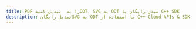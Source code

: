 ---title: PDF را به  تبدیل کنیدODT، SVG به ODT مبدل رایگان یا C++ SDKdescription: تبدیل رایگانSVG به ODT با استفاده از C++ Cloud APIs & SDK همچنین اسناد PDF را در Cloud ایجاد، ویرایش و رندر کنید.---